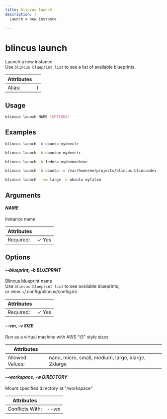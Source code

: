 ```yaml
---
title: blincus launch
description: | 
  Launch a new instance  

---
```


# blincus launch

Launch a new instance  
Use `blincus blueprint list` to see a list of available blueprints.

| Attributes       | &nbsp;
|------------------|-------------
| Alias:           | l

## Usage

```bash
blincus launch NAME [OPTIONS]
```

## Examples

```bash
blincus launch -b ubuntu mydevctr
```

```bash
blincus launch -b ubuntux mydevctr
```

```bash
blincus launch -b fedora mydevmachine
```

```bash
blincus launch -b ubuntu -w /var/home/me/projects/blincus blincusdev
```

```bash
blincus launch --vm large -b ubuntu myfatvm
```

## Arguments

#### *NAME*

Instance name

| Attributes      | &nbsp;
|-----------------|-------------
| Required:       | ✓ Yes

## Options

#### *--blueprint, -b BLUEPRINT*

Blincus blueprint name   
Use `blincus blueprint list` to see available blueprints,  
or view ~/.config/blincus/config.ini  


| Attributes      | &nbsp;
|-----------------|-------------
| Required:       | ✓ Yes

#### *--vm, -v SIZE*

Run as a virtual machine with AWS "t3" style sizes  


| Attributes      | &nbsp;
|-----------------|-------------
| Allowed Values: | nano, micro, small, medium, large, xlarge, 2xlarge

#### *--workspace, -w DIRECTORY*

Mount specified directory at "/workspace"  


| Attributes      | &nbsp;
|-----------------|-------------
| Conflicts With: | *--vm*


